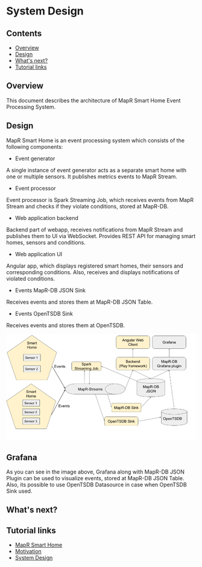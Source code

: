 # System Design

## Contents

* [Overview](#overview)
* [Design](#design)
* [What's next?](#whats-next)
* [Tutorial links](#tutorial-links)

## Overview
This document describes the architecture of MapR Smart Home Event Processing System.

## Design

MapR Smart Home is an event processing system which consists of the following components:
* Event generator

A single instance of event generator acts as a separate smart home with one or multiple sensors. It publishes metrics 
events to MapR Stream.

* Event processor

Event processor is Spark Streaming Job, which receives events from MapR Stream and checks if they violate conditions, 
stored at MapR-DB.

* Web application backend

Backend part of webapp, receives notifications from MapR Stream and publishes them to UI via WebSocket. Provides REST 
API for managing smart homes, sensors and conditions.

* Web application UI

Angular app, which displays registered smart homes, their sensors and corresponding conditions. Also, receives and 
displays notifications of violated conditions.

* Events MapR-DB JSON Sink

Receives events and stores them at MapR-DB JSON Table.

* Events OpenTSDB Sink

Receives events and stores them at OpenTSDB.


![](../images/smart-home-design.png?raw=true "System design")

## Grafana

As you can see in the image above, Grafana along with MapR-DB JSON Plugin can be used to visualize events, stored at 
MapR-DB JSON Table. Also, its possible to use OpenTSDB Datasource in case when OpenTSDB Sink used.

## What's next?

## Tutorial links

* [MapR Smart Home](001-introduction.md)
* [Motivation](002-motivation.md)
* [System Design](003-system-design.md)


